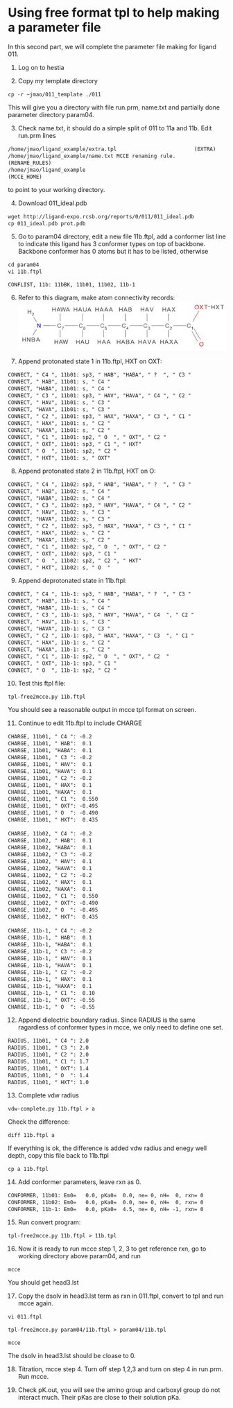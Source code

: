 # Using free format tpl to help making a parameter file

In this second part, we will complete the parameter file making for ligand 011.

1. Log on to hestia

2. Copy my template directory
  ```
  cp -r ~jmao/011_template ./011
  ```
  This will give you a directory with file run.prm, name.txt and partially done parameter directory param04.

3. Check name.txt, it should do a simple split of 011 to 11a and 11b.
Edit run.prm lines
  ```
  /home/jmao/ligand_example/extra.tpl                         (EXTRA)
  /home/jmao/ligand_example/name.txt MCCE renaming rule.      (RENAME_RULES)
  /home/jmao/ligand_example                                   (MCCE_HOME)
  ```
  to point to your working directory.

4. Download 011_ideal.pdb
```
wget http://ligand-expo.rcsb.org/reports/0/011/011_ideal.pdb
cp 011_ideal.pdb prot.pdb
```

5. Go to param04 directory, edit a new file 11b.ftpl, add a conformer list line to indicate this ligand has 3 conformer types on top of backbone. Backbone conformer has 0 atoms but it has to be listed, otherwise
```
cd param04
vi 11b.ftpl
```
```
CONFLIST, 11b: 11bBK, 11b01, 11b02, 11b-1
```

6. Refer to this diagram, make atom connectivity records:
![011 7-aminoheptanoic acid diagram](https://github.com/newbooks/free-format-tpl/raw/master/tpls/Capture.JPG)

7. Append protonated state 1 in 11b.ftpl, HXT on OXT:
```
CONNECT, " C4 ", 11b01: sp3, " HAB", "HABA", " ?  ", " C3 "
CONNECT, " HAB", 11b01: s, " C4 "
CONNECT, "HABA", 11b01: s, " C4 "
CONNECT, " C3 ", 11b01: sp3, " HAV", "HAVA", " C4 ", " C2 "
CONNECT, " HAV", 11b01: s, " C3 "
CONNECT, "HAVA", 11b01: s, " C3 "
CONNECT, " C2 ", 11b01: sp3, " HAX", "HAXA", " C3 ", " C1 "
CONNECT, " HAX", 11b01: s, " C2 "
CONNECT, "HAXA", 11b01: s, " C2 "
CONNECT, " C1 ", 11b01: sp2, " O  ", " OXT", " C2 "
CONNECT, " OXT", 11b01: sp3, " C1 ", " HXT"
CONNECT, " O  ", 11b01: sp2, " C2 "
CONNECT, " HXT", 11b01: s, " OXT"
```

8. Append protonated state 2 in 11b.ftpl, HXT on O:
```
CONNECT, " C4 ", 11b02: sp3, " HAB", "HABA", " ?  ", " C3 "
CONNECT, " HAB", 11b02: s, " C4 "
CONNECT, "HABA", 11b02: s, " C4 "
CONNECT, " C3 ", 11b02: sp3, " HAV", "HAVA", " C4 ", " C2 "
CONNECT, " HAV", 11b02: s, " C3 "
CONNECT, "HAVA", 11b02: s, " C3 "
CONNECT, " C2 ", 11b02: sp3, " HAX", "HAXA", " C3 ", " C1 "
CONNECT, " HAX", 11b02: s, " C2 "
CONNECT, "HAXA", 11b02: s, " C2 "
CONNECT, " C1 ", 11b02: sp2, " O  ", " OXT", " C2 "
CONNECT, " OXT", 11b02: sp3, " C1 "
CONNECT, " O  ", 11b02: sp2, " C2 ", " HXT"
CONNECT, " HXT", 11b02: s, " O  "
```

9. Append deprotonated state in 11b.ftpl:
```
CONNECT, " C4 ", 11b-1: sp3, " HAB", "HABA", " ?  ", " C3 "
CONNECT, " HAB", 11b-1: s, " C4 "
CONNECT, "HABA", 11b-1: s, " C4 "
CONNECT, " C3 ", 11b-1: sp3, " HAV", "HAVA", " C4  ", " C2 "
CONNECT, " HAV", 11b-1: s, " C3 "
CONNECT, "HAVA", 11b-1: s, " C3 "
CONNECT, " C2 ", 11b-1: sp3, " HAX", "HAXA", " C3  ", " C1 "
CONNECT, " HAX", 11b-1: s, " C2 "
CONNECT, "HAXA", 11b-1: s, " C2 "
CONNECT, " C1 ", 11b-1: sp2, " O  ", " OXT", " C2  "
CONNECT, " OXT", 11b-1: sp3, " C1 "
CONNECT, " O  ", 11b-1: sp2, " C2 "
```

10. Test this ftpl file:
```
tpl-free2mcce.py 11b.ftpl
```
  You should see a reasonable output in mcce tpl format on screen.

11. Continue to edit 11b.ftpl to include CHARGE
```
CHARGE, 11b01, " C4 ": -0.2
CHARGE, 11b01, " HAB":  0.1
CHARGE, 11b01, "HABA":  0.1
CHARGE, 11b01, " C3 ": -0.2
CHARGE, 11b01, " HAV":  0.1
CHARGE, 11b01, "HAVA":  0.1
CHARGE, 11b01, " C2 ": -0.2
CHARGE, 11b01, " HAX":  0.1
CHARGE, 11b01, "HAXA":  0.1
CHARGE, 11b01, " C1 ":  0.550
CHARGE, 11b01, " OXT": -0.495
CHARGE, 11b01, " O  ": -0.490
CHARGE, 11b01, " HXT":  0.435

CHARGE, 11b02, " C4 ": -0.2
CHARGE, 11b02, " HAB":  0.1
CHARGE, 11b02, "HABA":  0.1
CHARGE, 11b02, " C3 ": -0.2
CHARGE, 11b02, " HAV":  0.1
CHARGE, 11b02, "HAVA":  0.1
CHARGE, 11b02, " C2 ": -0.2
CHARGE, 11b02, " HAX":  0.1
CHARGE, 11b02, "HAXA":  0.1
CHARGE, 11b02, " C1 ":  0.550
CHARGE, 11b02, " OXT": -0.490
CHARGE, 11b02, " O  ": -0.495
CHARGE, 11b02, " HXT":  0.435

CHARGE, 11b-1, " C4 ": -0.2
CHARGE, 11b-1, " HAB":  0.1
CHARGE, 11b-1, "HABA":  0.1
CHARGE, 11b-1, " C3 ": -0.2
CHARGE, 11b-1, " HAV":  0.1
CHARGE, 11b-1, "HAVA":  0.1
CHARGE, 11b-1, " C2 ": -0.2
CHARGE, 11b-1, " HAX":  0.1
CHARGE, 11b-1, "HAXA":  0.1
CHARGE, 11b-1, " C1 ":  0.10
CHARGE, 11b-1, " OXT": -0.55
CHARGE, 11b-1, " O  ": -0.55
```

12. Append dielectric boundary radius. Since RADIUS is the same ragardless of conformer types in mcce, we only need to define one set.
```
RADIUS, 11b01, " C4 ": 2.0
RADIUS, 11b01, " C3 ": 2.0
RADIUS, 11b01, " C2 ": 2.0
RADIUS, 11b01, " C1 ": 1.7
RADIUS, 11b01, " OXT": 1.4
RADIUS, 11b01, " O  ": 1.4
RADIUS, 11b01, " HXT": 1.0
```

13. Complete vdw radius
```
vdw-complete.py 11b.ftpl > a

```
Check the difference:
```
diff 11b.ftpl a
```
If everything is ok, the difference is added vdw radius and enegy well depth, copy this file back to 11b.ftpl
```
cp a 11b.ftpl
```

14. Add conformer parameters, leave rxn as 0.
```
CONFORMER, 11b01: Em0=   0.0, pKa0=  0.0, ne= 0, nH=  0, rxn= 0
CONFORMER, 11b02: Em0=   0.0, pKa0=  0.0, ne= 0, nH=  0, rxn= 0
CONFORMER, 11b-1: Em0=   0.0, pKa0=  4.5, ne= 0, nH= -1, rxn= 0
```

15. Run convert program:
```
tpl-free2mcce.py 11b.ftpl > 11b.tpl
```

16. Now it is ready to run mcce step 1, 2, 3 to get reference rxn, go to working directory above param04, and run
```
mcce
```
You should get head3.lst

17. Copy the dsolv in head3.lst term as rxn in 011.ftpl, convert to tpl and run mcce again.
```
vi 011.ftpl
```
```
tpl-free2mcce.py param04/11b.ftpl > param04/11b.tpl
```
```
mcce
```
The dsolv in head3.lst should be cloase to 0.

18. Titration, mcce step 4. Turn off step 1,2,3 and turn on step 4 in run.prm. Run mcce.

19. Check pK.out, you will see the amino group and carboxyl group do not interact much. Their pKas are close to their solution pKa.
